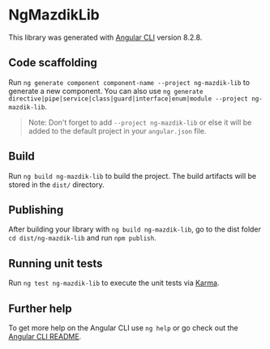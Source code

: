 # NgMazdikLib

This library was generated with [Angular CLI](https://github.com/angular/angular-cli) version 8.2.8.

## Code scaffolding

Run `ng generate component component-name --project ng-mazdik-lib` to generate a new component. You can also use `ng generate directive|pipe|service|class|guard|interface|enum|module --project ng-mazdik-lib`.
> Note: Don't forget to add `--project ng-mazdik-lib` or else it will be added to the default project in your `angular.json` file. 

## Build

Run `ng build ng-mazdik-lib` to build the project. The build artifacts will be stored in the `dist/` directory.

## Publishing

After building your library with `ng build ng-mazdik-lib`, go to the dist folder `cd dist/ng-mazdik-lib` and run `npm publish`.

## Running unit tests

Run `ng test ng-mazdik-lib` to execute the unit tests via [Karma](https://karma-runner.github.io).

## Further help

To get more help on the Angular CLI use `ng help` or go check out the [Angular CLI README](https://github.com/angular/angular-cli/blob/master/README.md).
